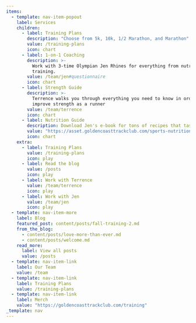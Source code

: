 ```yaml
---
items:
  - template: nav-item-popout
    label: Services
    children:
      - label: Training Plans
        description: "Choose from 5k, 10k, 1/2 Marathon, and Marathon"
        value: /training-plans
        icon: chart
      - label: 1-on-1 Coaching
        description: >-
          Work with 3-time Olympian Jen Rhines for everything from nutrition to
          training.
        value: /team/jen#questionnaire
        icon: chart
      - label: Strength Guide
        description: >-
          Terrence walks you through everything you need to know in order to
          improve strength as a runner
        value: /team/terrence
        icon: chart
      - label: Nutrition Guide
        description: Download Jen's e-book for tons of recipes that taste great!
        value: "https://asset.goldencoasttrackclub.com/sports-nutrition-guide.pdf"
        icon: chart
    extra:
      - label: Training Plans
        value: /training-plans
        icon: play
      - label: Read the blog
        value: /posts
        icon: play
      - label: Work with Terrence
        value: /team/terrence
        icon: play
      - label: Work with Jen
        value: /team/jen
        icon: play
  - template: nav-item-more
    label: Blog
    featured_post: content/posts/fall-training-2.md
    from_the_blog:
      - content/posts/love-more-than-ever.md
      - content/posts/welcome.md
    read_more:
      label: View all posts
      value: /posts
  - template: nav-item-link
    label: Our Team
    value: /team
  - template: nav-item-link
    label: Training Plans
    value: /training-plans
  - template: nav-item-link
    label: Merch
    value: "https://goldencoasttrackclub.com/training"
_template: nav
---
```

